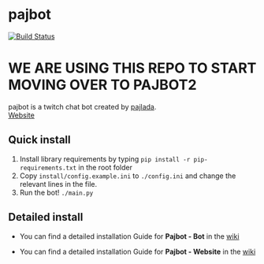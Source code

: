 # pajbot
[![Build Status](https://travis-ci.org/pajlada/pajbot.svg?branch=bridge)](https://travis-ci.org/pajlada/pajbot)

# WE ARE USING THIS REPO TO START MOVING OVER TO PAJBOT2

pajbot is a twitch chat bot created by [pajlada](http://twitch.tv/pajlada).  
[Website](https://pajbot.com)

## Quick install

1. Install library requirements by typing `pip install -r pip-requirements.txt` in the root folder
2. Copy `install/config.example.ini` to `./config.ini` and change the relevant lines in the file.
3. Run the bot! `./main.py`

## Detailed install

* You can find a detailed installation Guide for **Pajbot - Bot** in the [wiki](https://github.com/pajlada/pajbot/wiki/Installation-Bot)

* You can find a detailed installation Guide for **Pajbot - Website** in the [wiki](https://github.com/pajlada/pajbot/wiki/Installation-Website)
